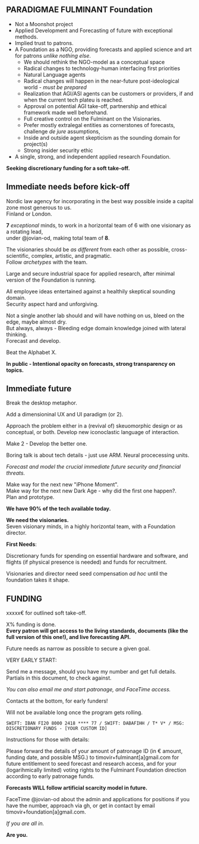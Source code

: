 PARADIGMAE FULMINANT Foundation
---  

  * Not a Moonshot project
  * Applied Development and Forecasting of future with exceptional methods. 
  * Implied trust to patrons.
  * A Foundation as a NGO, providing forecasts and applied science and art for patrons *unlike nothing else*.
    * We should rethink the NGO-model as a conceptual space
    * Radical changes to technology-human interfacing first priorities
    * Natural Language agents
    * Radical changes will happen in the near-future post-ideological world - *must be prepared* 
    * Realization that AGI/ASI agents can be customers or providers, if and when the current tech plateu is reached.
    * Approval on potential AGI take-off, partnership and ethical framework made well beforehand.
    * Full creative control on the Fulminant on the Visionaries.
    * Prefer mostly extralegal entities as cornerstones of forecasts, challenge *de jure* assumptions,
    * Inside and outside agent skepticism as the sounding domain for project(s)
    * Strong insider security ethic
  * A single, strong, and independent applied research Foundation.

**Seeking discretionary funding for a soft take-off.**  


## Immediate needs before kick-off

Nordic law agency for incorporating in the best way possible inside a capital zone most generous to us.  
Finland or London.  

**7** *exceptional* minds, to work in a horizontal team of 6 with one visionary as a rotating lead,   
under @jovian-od, making total team of  **8**.  

The visionaries should be *as different* from each other as possible, cross-scientific, complex, artistic, and pragmatic.  
Follow *archetypes* with the team.

Large and secure industrial space for applied research, after minimal version of the Foundation is running.  

All employee ideas entertained against a healthily skeptical sounding domain.  
Security aspect hard and unforgiving.


Not a single another lab should and will have nothing on us, bleed on the edge, maybe almost dry.  
But always, always - Bleeding edge domain knowledge joined with lateral thinking.  
Forecast and develop.  

Beat the Alphabet X.  

**In public - Intentional opacity on forecasts, strong transparency on topics.** 


## Immediate future

Break the desktop metaphor.  

Add a dimensioninal UX and UI paradigm (or 2).  

Approach the problem either in a (revival of) skeuomorphic design or as conceptual, or both. 
Develop new iconoclastic language of interaction.

Make 2 - Develop the better one.  

Boring talk is about tech details - just use ARM. Neural procecessing units.  

*Forecast and model the crucial immediate future security and financial threats.*  

Make way for the next new "iPhone Moment".  
Make way for the next new Dark Age - why did the first one happen?.  
Plan and prototype.

**We have 90% of the tech available today.**  

**We need the visionaries.**   
Seven visionary minds, in a highly horizontal team, with a Foundation director.


**First Needs**:  

Discretionary funds for spending on essential hardware and software, and  
flights (if physical presence is needed) and funds for recruitment.

Visionaries and director need seed compensation *ad hoc* until the foundation takes it shape.

FUNDING  
---  
   xxxxx€ for outlined soft take-off.  

X% funding is done.  
**Every patron will get access to the living standards, documents (like the full version of this one!), and live forecasting API.**

Future needs as narrow as possible to secure a given goal.


VERY EARLY START:  

Send me a message, should you have my number and get full details.   
Partials in this document, to check against.  

*You can also email me and start patronage, and FaceTime access.*  

Contacts at the bottom, for early funders!  

Will not be available long once the program gets rolling.

    SWIFT: IBAN FI20 8000 2418 **** 77 / SWIFT: DABAFIHH / T* V* / MSG: DISCRETIONARY FUNDS - [YOUR CUSTOM ID]   

Instructions for those with details:  

Please forward the details of your amount of patronage ID (in € amount, funding date, and possible MSG.) to timovir+fulminant[a]gmail.com for future entitlement to seed forecast and research access, and for your (logarihmically limited) voting rights to the Fulminant Foundation direction according to early patronage funds.    

**Forecasts WILL follow artificial scarcity model in future.**

FaceTime @jovian-od about the admin and applications for positions if you have the number, approach via gh, or get in contact by email timovir+foundation[a]gmail.com.

*If you are all in.*  

**Are you.** 
